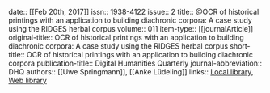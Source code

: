 date:: [[Feb 20th, 2017]]
issn:: 1938-4122
issue:: 2
title:: @OCR of historical printings with an application to building diachronic corpora: A case study using the RIDGES herbal corpus
volume:: 011
item-type:: [[journalArticle]]
original-title:: OCR of historical printings with an application to building diachronic corpora: A case study using the RIDGES herbal corpus
short-title:: OCR of historical printings with an application to building diachronic corpora
publication-title:: Digital Humanities Quarterly
journal-abbreviation:: DHQ
authors:: [[Uwe Springmann]], [[Anke Lüdeling]]
links:: [Local library](zotero://select/groups/2386895/items/ZDGPKFNE), [Web library](https://www.zotero.org/groups/2386895/items/ZDGPKFNE)
